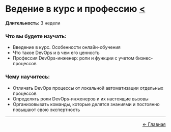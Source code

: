 # Ведение в курс и профессию [<](../)
**Длительность:** 3 недели

### Что вы будете изучать:
- Введение в курс. Особенности онлайн-обучения  
- Что такое DevOps и в чем его ценность  
- Профессия DevOps-инженер: роли и функции с учетом бизнес-процессов  

### Чему научитесь:
- Отличать DevOps процессы от локальной автоматизации отдельных процессов  
- Определять роли DevOps-инженеров и их настоящие вызовы  
- Организовывать команды, которые делятся знаниями и постоянно повышают свою экспертность  

---
<p align="right">
<a href="../">← Главная</a>
</p>
